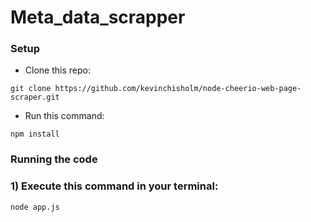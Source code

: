 # Meta_data_scrapper

### Setup

* Clone this repo:

```
git clone https://github.com/kevinchisholm/node-cheerio-web-page-scraper.git
```

* Run this command:

```
npm install
```

### Running the code

### 1) Execute this command in your terminal:

```
node app.js